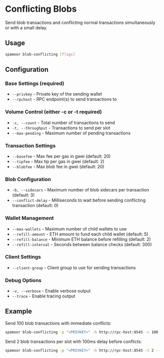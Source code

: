 # Conflicting Blobs

Send blob transactions and conflicting normal transactions simultaneously or with a small delay.

## Usage

```bash
spamoor blob-conflicting [flags]
```

## Configuration

### Base Settings (required)
- `--privkey` - Private key of the sending wallet
- `--rpchost` - RPC endpoint(s) to send transactions to

### Volume Control (either -c or -t required)
- `-c, --count` - Total number of transactions to send
- `-t, --throughput` - Transactions to send per slot
- `--max-pending` - Maximum number of pending transactions

### Transaction Settings
- `--basefee` - Max fee per gas in gwei (default: 20)
- `--tipfee` - Max tip per gas in gwei (default: 2)
- `--blobfee` - Max blob fee in gwei (default: 20)

### Blob Configuration
- `-b, --sidecars` - Maximum number of blob sidecars per transaction (default: 3)
- `--conflict-delay` - Milliseconds to wait before sending conflicting transaction (default: 0)

### Wallet Management
- `--max-wallets` - Maximum number of child wallets to use
- `--refill-amount` - ETH amount to fund each child wallet (default: 5)
- `--refill-balance` - Minimum ETH balance before refilling (default: 2)
- `--refill-interval` - Seconds between balance checks (default: 300)

### Client Settings
- `--client-group` - Client group to use for sending transactions

### Debug Options
- `-v, --verbose` - Enable verbose output
- `--trace` - Enable tracing output

## Example

Send 100 blob transactions with immediate conflicts:
```bash
spamoor blob-conflicting -p "<PRIVKEY>" -h http://rpc-host:8545 -c 100
```

Send 2 blob transactions per slot with 100ms delay before conflicts:
```bash
spamoor blob-conflicting -p "<PRIVKEY>" -h http://rpc-host:8545 -t 2 --conflict-delay 100
``` 